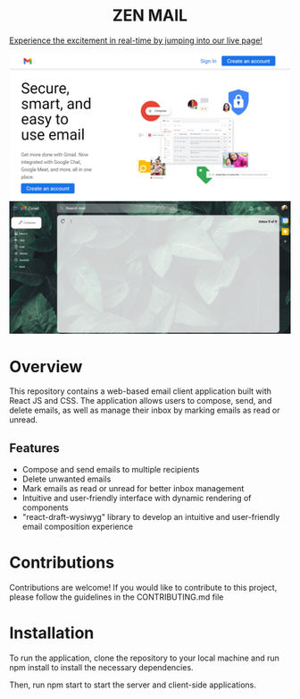 <h1 align="center">ZEN MAIL</h1>

[Experience the excitement in real-time by jumping into our live page!](https://react-mail-box-client.web.app/)

![Image alt text](https://raw.githubusercontent.com/SHA43F/Assets/main/Mail-Client%20(1).png "Login")
![Image alt text](https://raw.githubusercontent.com/SHA43F/Assets/main/Mail-Client%20(2).png "HomePage")

# Overview
This repository contains a web-based email client application built with React JS and CSS. The application allows users to compose, send, and delete emails, as well as manage their inbox by marking emails as read or unread.

## Features
- Compose and send emails to multiple recipients
- Delete unwanted emails
- Mark emails as read or unread for better inbox management
- Intuitive and user-friendly interface with dynamic rendering of components
- "react-draft-wysiwyg" library to develop an intuitive and user-friendly email composition experience

# Contributions
Contributions are welcome! If you would like to contribute to this project, please follow the guidelines in the CONTRIBUTING.md file

# Installation
To run the application, clone the repository to your local machine and run npm install to install the necessary dependencies.

Then, run npm start to start the server and client-side applications.
